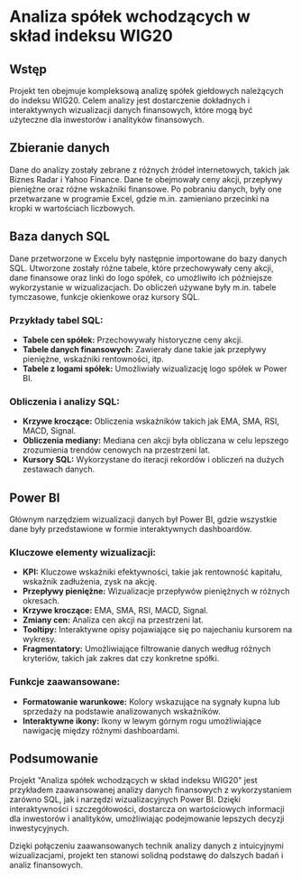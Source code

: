 # Analiza spółek wchodzących w skład indeksu WIG20


## Wstęp
Projekt ten obejmuje kompleksową analizę spółek giełdowych należących do indeksu WIG20.
Celem analizy jest dostarczenie dokładnych i interaktywnych wizualizacji danych finansowych, które mogą być użyteczne dla inwestorów i analityków finansowych.


## Zbieranie danych
Dane do analizy zostały zebrane z różnych źródeł internetowych, takich jak Biznes Radar i Yahoo Finance. Dane te obejmowały ceny akcji, przepływy pieniężne oraz różne wskaźniki finansowe.
Po pobraniu danych, były one przetwarzane w programie Excel, gdzie m.in. zamieniano przecinki na kropki w wartościach liczbowych.


## Baza danych SQL
Dane przetworzone w Excelu były następnie importowane do bazy danych SQL.
Utworzone zostały różne tabele, które przechowywały ceny akcji, dane finansowe oraz linki do logo spółek, co umożliwiło ich późniejsze wykorzystanie w wizualizacjach.
Do obliczeń używane były m.in. tabele tymczasowe, funkcje okienkowe oraz kursory SQL.


### Przykłady tabel SQL:
- **Tabele cen spółek:** Przechowywały historyczne ceny akcji.
- **Tabele danych finansowych:** Zawierały dane takie jak przepływy pieniężne, wskaźniki rentowności, itp.
- **Tabele z logami spółek:** Umożliwiały wizualizację logo spółek w Power BI.


### Obliczenia i analizy SQL:
- **Krzywe kroczące:** Obliczenia wskaźników takich jak EMA, SMA, RSI, MACD, Signal.
- **Obliczenia mediany:** Mediana cen akcji była obliczana w celu lepszego zrozumienia trendów cenowych na przestrzeni lat.
- **Kursory SQL:** Wykorzystane do iteracji rekordów i obliczeń na dużych zestawach danych.


## Power BI
Głównym narzędziem wizualizacji danych był Power BI, gdzie wszystkie dane były przedstawione w formie interaktywnych dashboardów.


### Kluczowe elementy wizualizacji:
- **KPI:** Kluczowe wskaźniki efektywności, takie jak rentowność kapitału, wskaźnik zadłużenia, zysk na akcję.
- **Przepływy pieniężne:** Wizualizacje przepływów pieniężnych w różnych okresach.
- **Krzywe kroczące:** EMA, SMA, RSI, MACD, Signal.
- **Zmiany cen:** Analiza cen akcji na przestrzeni lat.
- **Tooltipy:** Interaktywne opisy pojawiające się po najechaniu kursorem na wykresy.
- **Fragmentatory:** Umożliwiające filtrowanie danych według różnych kryteriów, takich jak zakres dat czy konkretne spółki.


### Funkcje zaawansowane:
- **Formatowanie warunkowe:** Kolory wskazujące na sygnały kupna lub sprzedaży na podstawie analizowanych wskaźników.
- **Interaktywne ikony:** Ikony w lewym górnym rogu umożliwiające nawigację między różnymi dashboardami.


## Podsumowanie
Projekt "Analiza spółek wchodzących w skład indeksu WIG20" jest przykładem zaawansowanej analizy danych finansowych z wykorzystaniem zarówno SQL, jak i narzędzi wizualizacyjnych Power BI.
Dzięki interaktywności i szczegółowości, dostarcza on wartościowych informacji dla inwestorów i analityków, umożliwiając podejmowanie lepszych decyzji inwestycyjnych.


Dzięki połączeniu zaawansowanych technik analizy danych z intuicyjnymi wizualizacjami, projekt ten stanowi solidną podstawę do dalszych badań i analiz finansowych.